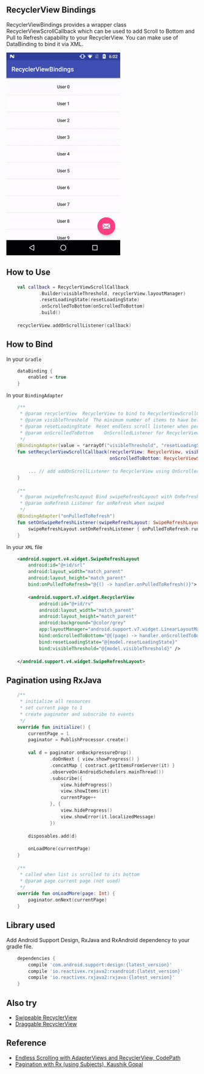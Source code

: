## RecyclerView Bindings

RecyclerViewBindings provides a wrapper class RecyclerViewScrollCallback which can be used to add Scroll to Bottom and Pull to Refresh capability to your RecyclerView. You can make use of DataBinding to bind it via XML.

<img src="./README_images/recyclerview_bindings.gif" width="300" height="534"/>

## How to Use

```kotlin
    val callback = RecyclerViewScrollCallback
            .Builder(visibleThreshold, recyclerView.layoutManager)
            .resetLoadingState(resetLoadingState)
            .onScrolledToBottom(onScrolledToBottom)
            .build()

    recyclerView.addOnScrollListener(callback)
```

## How to Bind

In your `Gradle`

```groovy
    dataBinding {
        enabled = true
    }
```

In your `BindingAdapter`

```kotlin
    /**
     * @param recyclerView  RecyclerView to bind to RecyclerViewScrollCallback
     * @param visibleThreshold  The minimum number of items to have below your current scroll position before loading more.
     * @param resetLoadingState  Reset endless scroll listener when performing a new search
     * @param onScrolledToBottom    OnScrolledListener for RecyclerView scrolled
     */
    @BindingAdapter(value = *arrayOf("visibleThreshold", "resetLoadingState", "onScrolledToBottom"), requireAll = false)
    fun setRecyclerViewScrollCallback(recyclerView: RecyclerView, visibleThreshold: Int, resetLoadingState: Boolean,
                                      onScrolledToBottom: RecyclerViewScrollCallback.OnScrolledListener) {

		... // add addOnScrollListener to RecyclerView using OnScrolledListener as above
    }

    /**
     * @param swipeRefreshLayout Bind swipeRefreshLayout with OnRefreshListener
     * @param onRefresh Listener for onRefresh when swiped
     */
    @BindingAdapter("onPulledToRefresh")
    fun setOnSwipeRefreshListener(swipeRefreshLayout: SwipeRefreshLayout, onPulledToRefresh: Runnable) {
        swipeRefreshLayout.setOnRefreshListener { onPulledToRefresh.run() }
    }
```

In your `XML` file

```xml
    <android.support.v4.widget.SwipeRefreshLayout
        android:id="@+id/srl"
        android:layout_width="match_parent"
        android:layout_height="match_parent"
        bind:onPulledToRefresh="@{() -> handler.onPulledToRefresh()}">

        <android.support.v7.widget.RecyclerView
            android:id="@+id/rv"
            android:layout_width="match_parent"
            android:layout_height="match_parent"
            android:background="@color/grey"
            app:layoutManager="android.support.v7.widget.LinearLayoutManager"
            bind:onScrolledToBottom="@{(page) -> handler.onScrolledToBottom(page)}"
            bind:resetLoadingState="@{model.resetLoadingState}"
            bind:visibleThreshold="@{model.visibleThreshold}" />

    </android.support.v4.widget.SwipeRefreshLayout>
```

## Pagination using RxJava

```kotlin
    /**
     * initialize all resources
     * set current page to 1
     * create paginator and subscribe to events
     */
    override fun initialize() {
        currentPage = 1
        paginator = PublishProcessor.create()

        val d = paginator.onBackpressureDrop()
                .doOnNext { view.showProgress() }
                .concatMap { contract.getItemsFromServer(it) }
                .observeOn(AndroidSchedulers.mainThread())
                .subscribe({
                    view.hideProgress()
                    view.showItems(it)
                    currentPage++
                }, {
                    view.hideProgress()
                    view.showError(it.localizedMessage)
                })

        disposables.add(d)

        onLoadMore(currentPage)
    }

    /**
     * called when list is scrolled to its bottom
     * @param page current page (not used)
     */
    override fun onLoadMore(page: Int) {
        paginator.onNext(currentPage)
    }
```

## Library used

Add Android Support Design, RxJava and RxAndroid dependency to your gradle file.

```groovy
    dependencies {
        compile 'com.android.support:design:{latest_version}'
        compile 'io.reactivex.rxjava2:rxandroid:{latest_version}'
        compile 'io.reactivex.rxjava2:rxjava:{latest_version}'
    }
```

## Also try

- [Swipeable RecyclerView](https://github.com/chetdeva/swipeablerecyclerview)
- [Draggable RecyclerView](https://github.com/chetdeva/draggablerecyclerview)

## Reference

- [Endless Scrolling with AdapterViews and RecyclerView, CodePath](https://github.com/codepath/android_guides/wiki/Endless-Scrolling-with-AdapterViews-and-RecyclerView)
- [Pagination with Rx (using Subjects), Kaushik Gopal](https://github.com/kaushikgopal/RxJava-Android-Samples#14-pagination-with-rx-using-subjects)